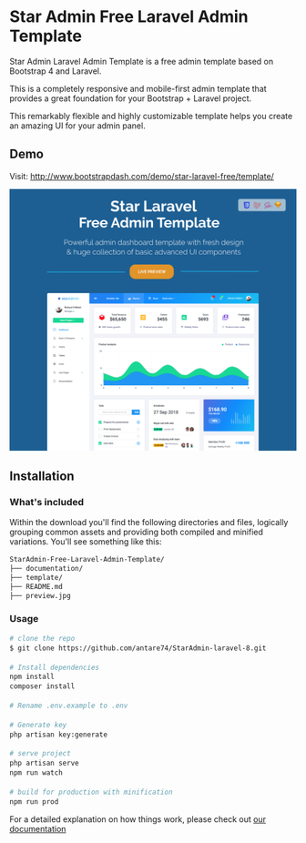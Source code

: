 # Star Admin Free Laravel Admin Template


Star Admin Laravel Admin Template is a free admin template based on Bootstrap 4 and Laravel. 

This is a completely responsive and mobile-first admin template that provides a great foundation for your Bootstrap + Laravel project.

This remarkably flexible and highly customizable template helps you create an amazing UI for your admin panel.

## Demo

Visit: http://www.bootstrapdash.com/demo/star-laravel-free/template/

[![N|Solid](preview.jpg)](http://www.bootstrapdash.com/demo/star-laravel-free/template/)

## Installation

### What's included

Within the download you'll find the following directories and files, logically grouping common assets and providing both compiled and minified variations. You'll see something like this:

```
StarAdmin-Free-Laravel-Admin-Template/
├── documentation/
├── template/
├── README.md
├── preview.jpg

```

### Usage

``` bash
# clone the repo
$ git clone https://github.com/antare74/StarAdmin-laravel-8.git

# Install dependencies
npm install
composer install

# Rename .env.example to .env

# Generate key
php artisan key:generate

# serve project
php artisan serve
npm run watch

# build for production with minification
npm run prod
```

For a detailed explanation on how things work, please check out [our documentation](https://www.bootstrapdash.com/demo/star-laravel-free/documentation/documentation.html)
